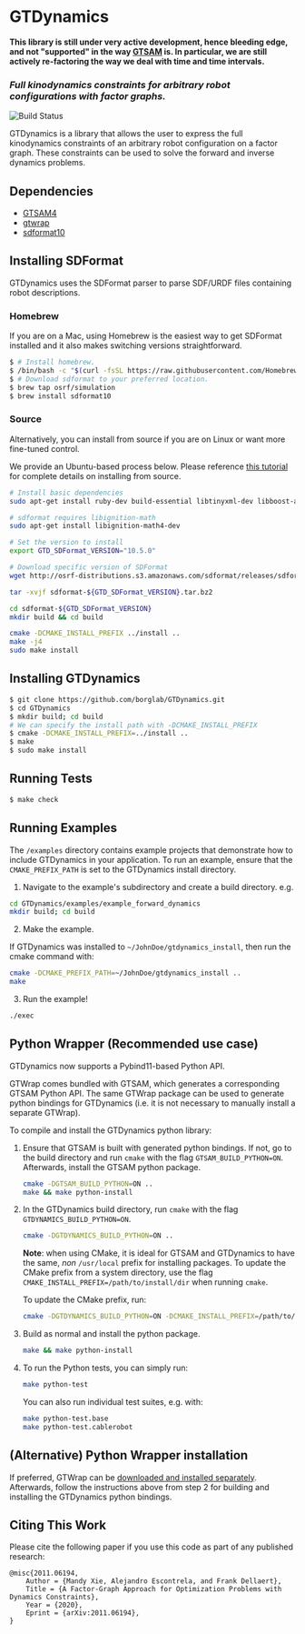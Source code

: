 # GTDynamics

**<span style=“color:red”>This library is still under very active development, hence bleeding edge, and not "supported" in the way [GTSAM](https://gtsam.org) is. In particular, we are still actively re-factoring the way we deal with time and time intervals.</span>**


### *Full kinodynamics constraints for arbitrary robot configurations with factor graphs.*

![Build Status](https://travis-ci.com/Alescontrela/GTDynamics.svg?token=V6isP7NT7qX4qsBuX1sY&branch=master)

GTDynamics is a library that allows the user to express the full kinodynamics constraints of an arbitrary robot configuration on a factor graph. These constraints can be used to solve the forward and inverse dynamics problems.

## Dependencies

* [GTSAM4](https://github.com/borglab/gtsam)
* [gtwrap](https://github.com/borglab/wrap)
* [sdformat10](https://github.com/osrf/sdformat)

## Installing SDFormat

GTDynamics uses the SDFormat parser to parse SDF/URDF files containing robot descriptions.

### Homebrew

If you are on a Mac, using Homebrew is the easiest way to get SDFormat installed and it also makes switching versions straightforward.

```sh
$ # Install homebrew.
$ /bin/bash -c "$(curl -fsSL https://raw.githubusercontent.com/Homebrew/install/HEAD/install.sh)"
$ # Download sdformat to your preferred location.
$ brew tap osrf/simulation
$ brew install sdformat10
```

### Source

Alternatively, you can install from source if you are on Linux or want more fine-tuned control.

We provide an Ubuntu-based process below. Please reference [this tutorial](http://gazebosim.org/tutorials?tut=install_dependencies_from_source) for complete details on installing from source.


```sh
# Install basic dependencies
sudo apt-get install ruby-dev build-essential libtinyxml-dev libboost-all-dev cmake pkg-config

# sdformat requires libignition-math
sudo apt-get install libignition-math4-dev

# Set the version to install
export GTD_SDFormat_VERSION="10.5.0"

# Download specific version of SDFormat
wget http://osrf-distributions.s3.amazonaws.com/sdformat/releases/sdformat-${GTD_SDFormat_VERSION}.tar.bz2

tar -xvjf sdformat-${GTD_SDFormat_VERSION}.tar.bz2

cd sdformat-${GTD_SDFormat_VERSION}
mkdir build && cd build

cmake -DCMAKE_INSTALL_PREFIX ../install ..
make -j4
sudo make install
```

## Installing GTDynamics
```sh
$ git clone https://github.com/borglab/GTDynamics.git
$ cd GTDynamics
$ mkdir build; cd build
# We can specify the install path with -DCMAKE_INSTALL_PREFIX
$ cmake -DCMAKE_INSTALL_PREFIX=../install ..
$ make
$ sudo make install
```

## Running Tests

```sh
$ make check
```

## Running Examples

The `/examples` directory contains example projects that demonstrate how to include GTDynamics in your application. To run an example, ensure that the `CMAKE_PREFIX_PATH` is set to the GTDynamics install directory.

1. Navigate to the example's subdirectory and create a build directory. e.g.
```sh
cd GTDynamics/examples/example_forward_dynamics
mkdir build; cd build
```

2. Make the example.

If GTDynamics was installed to `~/JohnDoe/gtdynamics_install`, then run the cmake command with:

```sh
cmake -DCMAKE_PREFIX_PATH=~/JohnDoe/gtdynamics_install ..
make
```

3. Run the example!
```sh
./exec
```

## Python Wrapper (Recommended use case)

GTDynamics now supports a Pybind11-based Python API.

GTWrap comes bundled with GTSAM, which generates a corresponding GTSAM Python API. The same GTWrap package can be used to generate python bindings for GTDynamics (i.e. it is not necessary to manually install a separate GTWrap).

To compile and install the GTDynamics python library:

1. Ensure that GTSAM is built with generated python bindings. If not, go to the build directory and run `cmake` with the flag `GTSAM_BUILD_PYTHON=ON`. Afterwards, install the GTSAM python package.

    ```sh
    cmake -DGTSAM_BUILD_PYTHON=ON ..
    make && make python-install
    ```

2. In the GTDynamics build directory, run `cmake` with the flag `GTDYNAMICS_BUILD_PYTHON=ON`.

    ```sh
    cmake -DGTDYNAMICS_BUILD_PYTHON=ON ..
    ```

    **Note**: when using CMake, it is ideal for GTSAM and GTDynamics to have the same, *non* `/usr/local` prefix for installing packages. To update the CMake prefix from a system directory, use the flag `CMAKE_INSTALL_PREFIX=/path/to/install/dir` when running `cmake`.

    To update the CMake prefix, run:

    ```sh
    cmake -DGTDYNAMICS_BUILD_PYTHON=ON -DCMAKE_INSTALL_PREFIX=/path/to/install/dir ..
    ```

3. Build as normal and install the python package.

    ```sh
    make && make python-install
    ```

4. To run the Python tests, you can simply run:

    ```sh
    make python-test
    ```

    You can also run individual test suites, e.g. with:

    ```sh
    make python-test.base
    make python-test.cablerobot
    ```

## (Alternative) Python Wrapper installation

If preferred, GTWrap can be [downloaded and installed separately](https://github.com/borglab/wrap). Afterwards, follow the instructions above from step 2 for building and installing the GTDynamics python bindings.

## Citing This Work

Please cite the following paper if you use this code as part of any published research:

```
@misc{2011.06194,
    Author = {Mandy Xie, Alejandro Escontrela, and Frank Dellaert},
    Title = {A Factor-Graph Approach for Optimization Problems with Dynamics Constraints},
    Year = {2020},
    Eprint = {arXiv:2011.06194},
}
```


